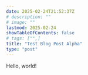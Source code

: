 ```yaml
---
date: 2025-02-24T21:52:37Z
# description: ""
# image: ""
lastmod: 2025-02-24
showTableOfContents: false
# tags: ["",]
title: "Test Blog Post Alpha"
type: "post"
---
```

Hello, world!